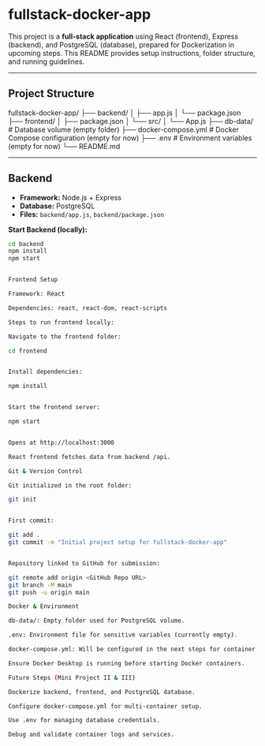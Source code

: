 # fullstack-docker-app


This project is a **full-stack application** using React (frontend), Express (backend), and PostgreSQL (database), prepared for Dockerization in upcoming steps. This README provides setup instructions, folder structure, and running guidelines.

---

## **Project Structure**

fullstack-docker-app/
├── backend/
│ ├── app.js
│ └── package.json
├── frontend/
│ ├── package.json
│ └── src/
│ └── App.js
├── db-data/ # Database volume (empty folder)
├── docker-compose.yml # Docker Compose configuration (empty for now)
├── .env # Environment variables (empty for now)
└── README.md


---

## **Backend**

- **Framework:** Node.js + Express  
- **Database:** PostgreSQL  
- **Files:** `backend/app.js`, `backend/package.json`  

**Start Backend (locally):**
```bash
cd backend
npm install
npm start


Frontend Setup

Framework: React

Dependencies: react, react-dom, react-scripts

Steps to run frontend locally:

Navigate to the frontend folder:

cd frontend


Install dependencies:

npm install


Start the frontend server:

npm start


Opens at http://localhost:3000

React frontend fetches data from backend /api.

Git & Version Control

Git initialized in the root folder:

git init


First commit:

git add .
git commit -m "Initial project setup for fullstack-docker-app"


Repository linked to GitHub for submission:

git remote add origin <GitHub Repo URL>
git branch -M main
git push -u origin main

Docker & Environment

db-data/: Empty folder used for PostgreSQL volume.

.env: Environment file for sensitive variables (currently empty).

docker-compose.yml: Will be configured in the next steps for container orchestration.

Ensure Docker Desktop is running before starting Docker containers.

Future Steps (Mini Project II & III)

Dockerize backend, frontend, and PostgreSQL database.

Configure docker-compose.yml for multi-container setup.

Use .env for managing database credentials.

Debug and validate container logs and services.
